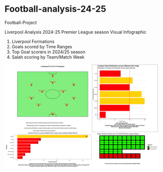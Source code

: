 # Football-analysis-24-25

Football-Project

Liverpool Analysis 2024-25 Premier League season Visual Infographic

1.  Liverpool Formations
2.  Goals scored by Time Ranges
3.  Top Goal scorers in 2024/25 season
4.  Salah scoring by Team/Match Week

![](final_infographic.png)
